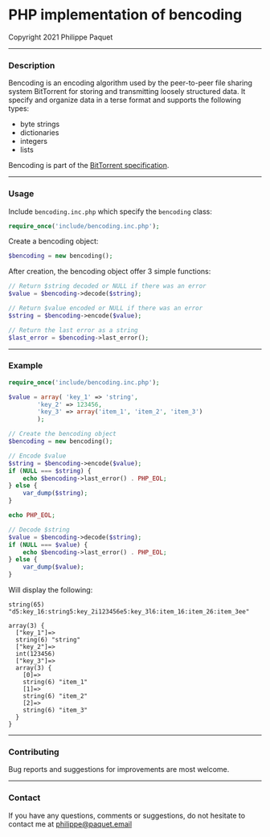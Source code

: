 # PHP implementation of bencoding
Copyright 2021 Philippe Paquet

---

### Description

Bencoding is an encoding algorithm used by the peer-to-peer file sharing system BitTorrent for storing and transmitting loosely structured data. It specify and organize data in a terse format and supports the following types:
* byte strings
* dictionaries
* integers
* lists

Bencoding is part of the [BitTorrent specification](https://www.bittorrent.org/beps/bep_0003.html).

---

### Usage

Include `bencoding.inc.php` which specify the `bencoding` class:

```php
require_once('include/bencoding.inc.php');
```

Create a bencoding object:

```php
$bencoding = new bencoding();
```

After creation, the bencoding object offer 3 simple functions:

```php
// Return $string decoded or NULL if there was an error
$value = $bencoding->decode($string);
```

```php
// Return $value encoded or NULL if there was an error
$string = $bencoding->encode($value);
```

```php
// Return the last error as a string
$last_error = $bencoding->last_error();
```

---

### Example

```php
require_once('include/bencoding.inc.php');

$value = array(	'key_1' => 'string',
		'key_2' => 123456,
		'key_3' => array('item_1', 'item_2', 'item_3')
		);

// Create the bencoding object
$bencoding = new bencoding();

// Encode $value
$string = $bencoding->encode($value);
if (NULL === $string) {
	echo $bencoding->last_error() . PHP_EOL;
} else {
	var_dump($string);
}

echo PHP_EOL;

// Decode $string
$value = $bencoding->decode($string);
if (NULL === $value) {
	echo $bencoding->last_error() . PHP_EOL;
} else {
	var_dump($value);
}
```

Will display the following:

```
string(65) "d5:key_16:string5:key_2i123456e5:key_3l6:item_16:item_26:item_3ee"

array(3) {
  ["key_1"]=>
  string(6) "string"
  ["key_2"]=>
  int(123456)
  ["key_3"]=>
  array(3) {
    [0]=>
    string(6) "item_1"
    [1]=>
    string(6) "item_2"
    [2]=>
    string(6) "item_3"
  }
}
```

---

### Contributing

Bug reports and suggestions for improvements are most welcome.

---

### Contact

If you have any questions, comments or suggestions, do not hesitate to contact me at philippe@paquet.email

